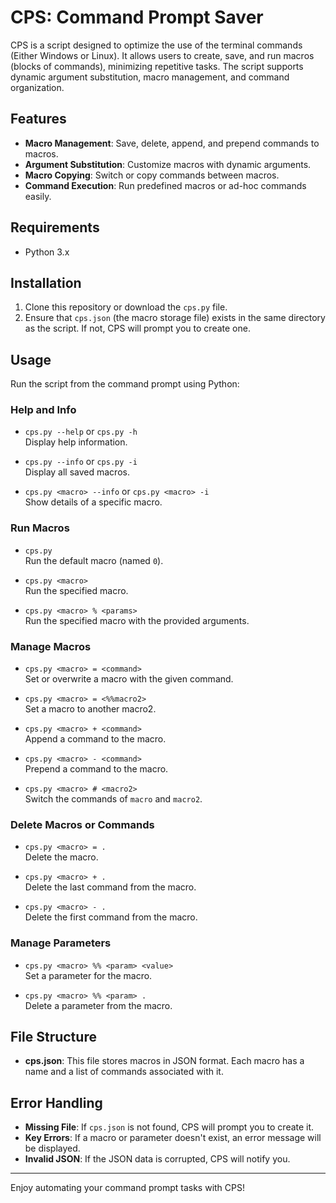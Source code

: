 # CPS: Command Prompt Saver

CPS is a script designed to optimize the use of the terminal commands (Either Windows or Linux).
It allows users to create, save, and run macros (blocks of commands), minimizing repetitive tasks.
The script supports dynamic argument substitution, macro management, and command organization.

## Features
- **Macro Management**: Save, delete, append, and prepend commands to macros.
- **Argument Substitution**: Customize macros with dynamic arguments.
- **Macro Copying**: Switch or copy commands between macros.
- **Command Execution**: Run predefined macros or ad-hoc commands easily.

## Requirements
- Python 3.x

## Installation
1. Clone this repository or download the `cps.py` file.
2. Ensure that `cps.json` (the macro storage file) exists in the same directory as the script. If not, CPS will prompt you to create one.

## Usage
Run the script from the command prompt using Python:

### Help and Info
- `cps.py --help` or `cps.py -h`  
  Display help information.

- `cps.py --info` or `cps.py -i`  
  Display all saved macros.

- `cps.py <macro> --info` or `cps.py <macro> -i`  
  Show details of a specific macro.

### Run Macros
- `cps.py`  
  Run the default macro (named `0`).

- `cps.py <macro>`  
  Run the specified macro.

- `cps.py <macro> % <params>`  
  Run the specified macro with the provided arguments.

### Manage Macros
- `cps.py <macro> = <command>`  
  Set or overwrite a macro with the given command.

- `cps.py <macro> = <%%macro2>`  
  Set a macro to another macro2.

- `cps.py <macro> + <command>`  
  Append a command to the macro.

- `cps.py <macro> - <command>`  
  Prepend a command to the macro.

- `cps.py <macro> # <macro2>`  
  Switch the commands of `macro` and `macro2`.

### Delete Macros or Commands
- `cps.py <macro> = .`  
  Delete the macro.

- `cps.py <macro> + .`  
  Delete the last command from the macro.

- `cps.py <macro> - .`  
  Delete the first command from the macro.

### Manage Parameters
- `cps.py <macro> %% <param> <value>`  
  Set a parameter for the macro.

- `cps.py <macro> %% <param> .`  
  Delete a parameter from the macro.

## File Structure
- **cps.json**: This file stores macros in JSON format. Each macro has a name and a list of commands associated with it.

## Error Handling
- **Missing File**: If `cps.json` is not found, CPS will prompt you to create it.
- **Key Errors**: If a macro or parameter doesn't exist, an error message will be displayed.
- **Invalid JSON**: If the JSON data is corrupted, CPS will notify you.
---

Enjoy automating your command prompt tasks with CPS!
